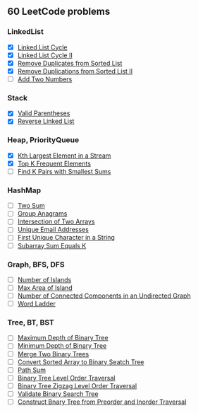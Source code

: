 ## 60 LeetCode problems

### LinkedList
- [x] [Linked List Cycle](https://leetcode.com/problems/linked-list-cycle/)
- [x] [Linked List Cycle II](https://leetcode.com/problems/linked-list-cycle-ii/)
- [x] [Remove Duplicates from Sorted List](https://leetcode.com/problems/remove-duplicates-from-sorted-list/)
- [x] [Remove Duplications from Sorted List II](https://leetcode.com/problems/remove-duplicates-from-sorted-list-ii/)
- [ ] [Add Two Numbers](https://leetcode.com/problems/add-two-numbers/)

### Stack
- [x] [Valid Parentheses](https://leetcode.com/problems/valid-parentheses/)
- [x] [Reverse Linked List](https://leetcode.com/problems/reverse-linked-list/)

### Heap, PriorityQueue
- [x] [Kth Largest Element in a Stream](https://leetcode.com/problems/kth-largest-element-in-a-stream/)
- [x] [Top K Frequent Elements](https://leetcode.com/problems/top-k-frequent-elements/)
- [ ] [Find K Pairs with Smallest Sums](https://leetcode.com/problems/find-k-pairs-with-smallest-sums/)

### HashMap
- [ ] [Two Sum](https://leetcode.com/problems/two-sum/)
- [ ] [Group Anagrams](https://leetcode.com/problems/group-anagrams/)
- [ ] [Intersection of Two Arrays](https://leetcode.com/problems/intersection-of-two-arrays/)
- [ ] [Unique Email Addresses](https://leetcode.com/problems/unique-email-addresses/)
- [ ] [First Unique Character in a String](https://leetcode.com/problems/first-unique-character-in-a-string/)
- [ ] [Subarray Sum Equals K](https://leetcode.com/problems/subarray-sum-equals-k/)

### Graph, BFS, DFS
- [ ] [Number of Islands](https://leetcode.com/problems/number-of-islands/)
- [ ] [Max Area of Island](https://leetcode.com/problems/max-area-of-island/)
- [ ] [Number of Connected Components in an Undirected Graph](https://leetcode.com/problems/number-of-connected-components-in-an-undirected-graph/)
- [ ] [Word Ladder](https://leetcode.com/problems/word-ladder/)

### Tree, BT, BST
- [ ] [Maximum Depth of Binary Tree](https://leetcode.com/problems/maximum-depth-of-binary-tree/)
- [ ] [Minimum Depth of Binary Tree](https://leetcode.com/problems/minimum-depth-of-binary-tree/)
- [ ] [Merge Two Binary Trees](https://leetcode.com/problems/merge-two-binary-trees/)
- [ ] [Convert Sorted Array to Binary Seatch Tree](https://leetcode.com/problems/convert-sorted-array-to-binary-search-tree/)
- [ ] [Path Sum](https://leetcode.com/problems/path-sum/)
- [ ] [Binary Tree Level Order Traversal](https://leetcode.com/problems/binary-tree-level-order-traversal/)
- [ ] [Binary Tree Zigzag Level Order Traversal](https://leetcode.com/problems/binary-tree-zigzag-level-order-traversal/)
- [ ] [Validate Binary Search Tree](https://leetcode.com/problems/validate-binary-search-tree/)
- [ ] [Construct Bnary Tree from Preorder and Inorder Traversal](https://leetcode.com/problems/construct-binary-tree-from-preorder-and-inorder-traversal/)
